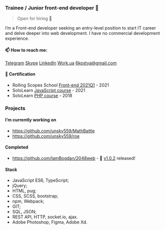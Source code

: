 ### Trainee / Junior front-end developer 👋
> Open for hiring 👀

I’m a Front-end developer seeking an entry-level position to start IT career and delve deeper into web development. I have no commercial development experience. 

#### 📫 How to reach me: 

[Telegram](https://t.me/unsky559) [Skype](https://join.skype.com/invite/JbXgTdwUHn7n) [LinkedIn](https://www.linkedin.com/in/unsky559) [Work.ua](https://www.work.ua/ru/resumes/6858932/) 6kostya@gmail.com

#### 💎 Certification

- Rolling Scopes School [Front-end 2021Q1](https://rs.school/js/) - 2021
- SoloLearn [JavaScript course](https://www.sololearn.com/certificates/course/en/6895628/1024/landscape/png/) - 2021
- SoloLearn [PHP course](https://www.sololearn.com/Certificate/1059-6895628/jpg/) - 2018
<!--- 
 - Osvita Diia [Digit chart](https://osvita.diia.gov.ua/digigram-share/yVKOhqmQyL30bOukUl4CsTk2ioxtXX_H) - 2021
 - Osvita Diia [General digital literacy test](https://osvita.diia.gov.ua/share/ZMLCHvR0X0sHPHYkokX34hCfv-QjCzKb) - 2021 
--->

### Projects
#### I’m currently working on

- https://github.com/unsky559/MathBattle
- https://github.com/unsky559/roe

#### Completed

- https://github.com/IamBogdan/2048web - 🥳 [v1.0.2](https://github.com/IamBogdan/2048web/tree/v1.0.2) released!

#### Stack

- JavaScript ES6, TypeScript; 
- jQuery; 
- HTML, pug; 
- CSS, SCSS, bootstrap; 
- npm, Webpack; 
- GIT; 
- SQL, JSON; 
- REST API, HTTP, socket.io, ajax.
- Adobe Photoshop, Figma, Adobe Xd.


